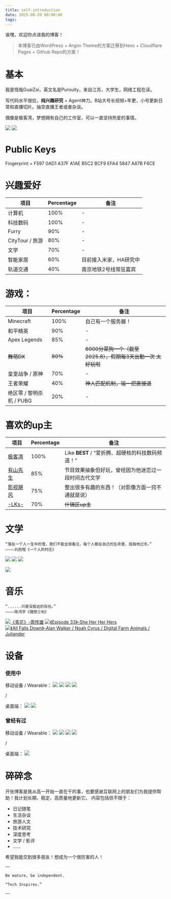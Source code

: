 ```yaml
---
title: self-introduction
date: 2025-08-20 00:00:00
tags:
---
```


诶嘿，欢迎你点进我的博客！

> 本博客已由WordPress + Argon Theme的方案迁移到Hexo + Cloudflare Pages + Github Repo的方案！

# 基本

我是怪哉GuaiZai，英文名是Purouity，来自江苏，大学生，网络工程在读。

写代码水平很拉，**纯兴趣研究** + Agent神力。B站大号长视频+年更，小号更新日常和直播切片。抽空直播王者或者杂谈。

偶像是极客湾，梦想拥有自己的工作室，可以一直坚持热爱的事情。

![](https://img.shields.io/badge/Python-3776AB?style=flat-square&logo=python&logoColor=ffffff)
![](https://img.shields.io/badge/Java-d35d46?style=flat-square&logoColor=ffffff)

# Public Keys
Fingerprint = F597 0AD1 A37F A1AE B5C2  BCF9 EFA4 5847 A87B F6CE

# 兴趣爱好

项目 | Percentage | 备注
-------- | ----- | ------
计算机 | 100% | -
科技数码 | 100% | -
Furry | 90% | -
CityTour / 旅游 | 80% | -
文学 | 70% | -
智能家居 | 60% | 目前接入米家，HA研究中
轨道交通 | 40% | 南京地铁2号线常驻嘉宾

# 游戏：

项目 | Percentage | 备注
-------- | ----- | ------
Minecraft | 100% | 自己有一个服务器！
和平精英 | 90% | -
Apex Legends | 85% | -
~~舞萌DX~~ | ~~80%~~ |~~6000分菜狗一个（截至2025.8），假期每3天出勤一次 太好玩啦~~
皇室战争 / 原神 | 70% | -
王者荣耀 | 40% | ~~神人匹配机制，输一把直接退~~
绝区零 / 黎明杀机 / PUBG | 20% | -

# 喜欢的up主
项目 | Percentage | 备注
-------- | ----- | ------
[极客湾](https://space.bilibili.com/25876945) | 100% | Like **BEST** / “爱折腾、超硬核的科技数码频道！”
[有山先生](https://space.bilibili.com/28626598) | 85% | 节目效果抽象但好玩，曾经因为他迷恋过一段时间古代文学
[影视飓风](https://space.bilibili.com/946974) | 75% | 整出很多有趣的东西！（对影像方面一窍不通就是说）
[-LKs-](https://space.bilibili.com/125526) | 70% | ~~什锦区up主~~ |

# 文学
```
“落在一个人一生中的雪，我们不能全部看见，每个人都在自己的生命里，孤独地过冬。”
————刘亮程《一个人的村庄》
```

![](https://img.shields.io/badge/%e3%80%8a%e6%b4%bb%e7%9d%80%e3%80%8b-%e4%bd%99%e5%8d%8e-006cbf?style=flat-square)
![](https://img.shields.io/badge/%e3%80%8a%e5%9c%a8%e7%bb%86%e9%9b%a8%e4%b8%ad%e5%91%bc%e5%96%8a%e3%80%8b-%e4%bd%99%e5%8d%8e-006cbf?style=flat-square)
![](https://img.shields.io/badge/%e3%80%8a%e9%95%bf%e5%ae%89%e5%8d%81%e4%ba%8c%e6%97%b6%e8%be%b0%e3%80%8b-%e9%a9%ac%e4%bc%af%e5%ba%b8-006cbf?style=flat-square)

![](https://img.shields.io/badge/%e3%80%8a%e9%9b%a8%e9%9c%96%e9%93%83%e3%80%8b-%5b%e5%ae%8b%5d%e5%88%98%e6%b0%b8-0c9896?style=flat-square)

# 音乐
```
“......只是没抵达的存在。”
————陈鸿宇《理想三旬》
```
[![《青花》-周传雄](https://img.shields.io/badge/%E3%80%8A%E9%9D%92%E8%8A%B1%E3%80%8B-%E5%91%A8%E4%BC%A0%E9%9B%84-ba3ce8?style=flat-square)](https://music.163.com/#/song?id=189602)
[![《Episode 33》-She Her Her Hers](https://img.shields.io/badge/%e3%80%8aEpisode_33%e3%80%8b-She_Her_Her_Hers-ba3ce8?style=flat-square)](https://music.163.com/#/song?id=1311427648)
[![《All Falls Down》-Alan Walker / Noah Cyrus / Digital Farm Animals / Juliander](https://img.shields.io/badge/%e3%80%8aAll_Falls_Down%e3%80%8b-Alan_Walker_%e7%ad%894%e4%bd%8d%e6%ad%8c%e6%89%8b-ba3ce8?style=flat-square)](https://music.163.com/#/song?id=1311427648)

# 设备
### 使用中
移动设备 / Wearable：
![](https://img.shields.io/badge/OnePlus_13-f5010c?style=flat-square&logo=oneplus&logoColor=ffffff)
![](https://img.shields.io/badge/iPhone_SE_2-000000?style=flat-square&logo=apple&logoColor=ffffff)
![](https://img.shields.io/badge/iPad_Air_4-000000?style=flat-square&logo=apple&logoColor=ffffff)
![](https://img.shields.io/badge/Apple_Watch_S5-000000?style=flat-square&logo=apple&logoColor=ffffff)

/

桌面端：
![](https://img.shields.io/badge/AMD_Ryzen_9700X-d3491e?style=flat-square&logo=amd&logoColor=ffffff)
![](https://img.shields.io/badge/NVIDIA_GeForce_GTX_1050_Ti-65a51c?style=flat-square&logo=nvidia&logoColor=ffffff)

### 曾经有过
移动设备 / Wearable：
![](https://img.shields.io/badge/Redmi_K60-fd4900?style=flat-square&logo=xiaomi&logoColor=ffffff)
![](https://img.shields.io/badge/Redmi_Note_13-fd4900?style=flat-square&logo=xiaomi&logoColor=ffffff)
![](https://img.shields.io/badge/iPhone_8_Plus-000000?style=flat-square&logo=apple&logoColor=ffffff)
![](https://img.shields.io/badge/%e5%b0%8f%e7%b1%b3%e6%89%8b%e7%8e%af_8-fd4900?style=flat-square&logo=xiaomi&logoColor=ffffff)

/

桌面端：
![](https://img.shields.io/badge/Intel_Core_i5--7500-3170b3?style=flat-square&logo=intel&logoColor=ffffff)

# 碎碎念

开张博客是我从高一开始一直在干的事，也要感谢互联网上的朋友们为我提供帮助！我计划长期、稳定、高质量地更新它。
内容包括但不限于：
- 日记随笔
- 生活杂谈
- 旅游人文
- 技术研究
- 深度思考
- 文学 / 影评
- ......

希望我能交到很多朋友！想成为一个很厉害的人！

```
——

Be mature, be independent.

“Tech Inspires.”

——